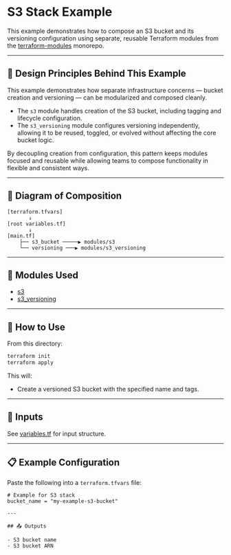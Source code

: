 # S3 Stack Example

This example demonstrates how to compose an S3 bucket and its versioning configuration using separate, reusable Terraform modules from the [terraform-modules](https://github.com/lace-cloud/registry-tf) monorepo.

---

## 🧠 Design Principles Behind This Example

This example demonstrates how separate infrastructure concerns — bucket creation and versioning — can be modularized and composed cleanly.

- The `s3` module handles creation of the S3 bucket, including tagging and lifecycle configuration.
- The `s3_versioning` module configures versioning independently, allowing it to be reused, toggled, or evolved without affecting the core bucket logic.

By decoupling creation from configuration, this pattern keeps modules focused and reusable while allowing teams to compose functionality in flexible and consistent ways.

---

## 📐 Diagram of Composition

```hcl
[terraform.tfvars]
       ↓
[root variables.tf]
       ↓
[main.tf]
    ├── s3_bucket ─────▶ modules/s3
    └── versioning ───▶ modules/s3_versioning
```

---

## 🧩 Modules Used

- [s3](../../modules/s3)
- [s3_versioning](../../modules/s3_versioning)

---

## 🚀 How to Use

From this directory:

```bash
terraform init
terraform apply
```

This will:
- Create a versioned S3 bucket with the specified name and tags.

---

## 🧾 Inputs

See [variables.tf](./variables.tf) for input structure.

---

## 📋 Example Configuration

Paste the following into a `terraform.tfvars` file:

```hcl
# Example for S3 stack
bucket_name = "my-example-s3-bucket"

---

## 📤 Outputs

- S3 bucket name
- S3 bucket ARN
